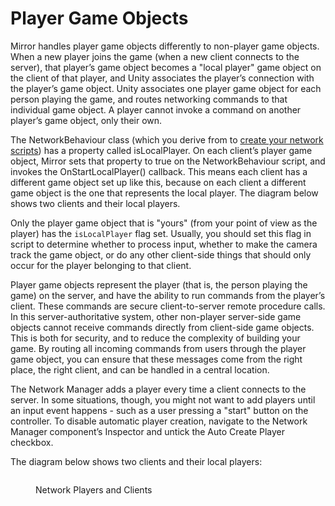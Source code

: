 # Player Game Objects

Mirror handles player game objects differently to non-player game objects. When a new player joins the game (when a new client connects to the server), that player’s game object becomes a "local player" game object on the client of that player, and Unity associates the player’s connection with the player’s game object. Unity associates one player game object for each person playing the game, and routes networking commands to that individual game object. A player cannot invoke a command on another player’s game object, only their own.

The NetworkBehaviour class (which you derive from to [create your network scripts](../../general/script-templates.md)) has a property called isLocalPlayer. On each client’s player game object, Mirror sets that property to true on the NetworkBehaviour script, and invokes the OnStartLocalPlayer() callback. This means each client has a different game object set up like this, because on each client a different game object is the one that represents the local player. The diagram below shows two clients and their local players.

Only the player game object that is "yours" (from your point of view as the player) has the `isLocalPlayer` flag set. Usually, you should set this flag in script to determine whether to process input, whether to make the camera track the game object, or do any other client-side things that should only occur for the player belonging to that client.

Player game objects represent the player (that is, the person playing the game) on the server, and have the ability to run commands from the player’s client. These commands are secure client-to-server remote procedure calls. In this server-authoritative system, other non-player server-side game objects cannot receive commands directly from client-side game objects. This is both for security, and to reduce the complexity of building your game. By routing all incoming commands from users through the player game object, you can ensure that these messages come from the right place, the right client, and can be handled in a central location.

The Network Manager adds a player every time a client connects to the server. In some situations, though, you might not want to add players until an input event happens - such as a user pressing a "start" button on the controller. To disable automatic player creation, navigate to the Network Manager component’s Inspector and untick the Auto Create Player checkbox.

The diagram below shows two clients and their local players:

<div align="left" data-full-width="false">

<figure><img src="../../../.gitbook/assets/NetworkLocalPlayers.png" alt=""><figcaption><p>Network Players and Clients</p></figcaption></figure>

</div>
